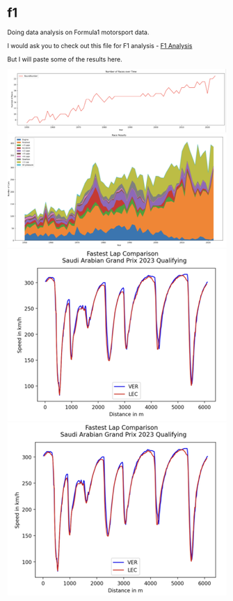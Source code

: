 # f1

Doing data analysis on Formula1 motorsport data.

I would ask you to check out this file for F1 analysis - [F1 Analysis](https://github.com/khushmeeet/f1/blob/main/F1%20analysis.ipynb)

But I will paste some of the results here.

![Number of races over time](imgs/races_over_time.png)
![Race statuses over time](imgs/race_status_over_time.png)
![LEC vs VER speed comparison 2022](imgs/speed_comp_2022.png)
![LEC vs VER speed comparison 2023](imgs/speed_comp_2023.png)
